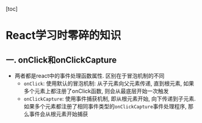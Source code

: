[toc]

# React学习时零碎的知识

## 一. onClick和onClickCapture

- 两者都是react中的事件处理函数属性. 区别在于冒泡机制的不同
  - `onClick`: 使用默认的冒泡机制: 从子元素向父元素传递, 直到根元素, 如果多个元素上都注册了onClick函数, 则会从最底层开始一次触发
  - `onClickCapture`: 使用事件捕获机制, 即从根元素开始, 向下传递到子元素. 如果多个元素都注册了相同事件类型的`onClickCapture`事件处理程序, 那么事件会从根元素开始捕获